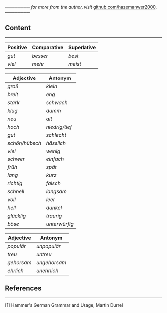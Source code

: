 ──────── *for more from the author, visit* [github.com/hazemanwer2000](https://github.com/hazemanwer2000). ────────
## Content
---

| Positive | Comparative | Superlative |
| -------- | ----------- | ----------- |
| *gut*    | *besser*    | *best*      |
| *viel*   | *mehr*      | *meist*     |

| Adjective      | Antonym        |
| -------------- | -------------- |
| *groß*         | *klein*        |
| *breit*        | *eng*          |
| *stark*        | *schwach*      |
| *klug*         | *dumm*         |
| *neu*          | *alt*          |
| *hoch*         | *niedrig/tief* |
| *gut*          | *schlecht*     |
| *schön/hübsch* | *hässlich*     |
| *viel*         | *wenig*        |
| *schwer*       | *einfach*      |
| *früh*         | *spät*<br>     |
| *lang*         | *kurz*         |
| *richtig*      | *falsch*       |
| *schnell*      | *langsam*      |
| *voll*         | *leer*         |
| *hell*         | *dunkel*       |
| *glücklig*     | *traurig*      |
| *böse*         | *unterwürfig*  |

| Adjective  | Antonym      |
| ---------- | ------------ |
| *populär*  | *unpopulär*  |
| *treu*     | *untreu*     |
| *gehorsam* | *ungehorsam* |
| *ehrlich*  | *unehrlich*  |

## References
---
[1] Hammer's German Grammar and Usage, Martin Durrel